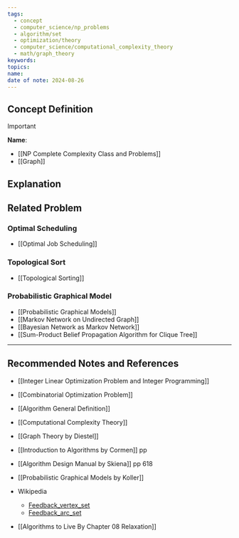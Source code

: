 ```yaml
---
tags:
  - concept
  - computer_science/np_problems
  - algorithm/set
  - optimization/theory
  - computer_science/computational_complexity_theory
  - math/graph_theory
keywords: 
topics: 
name: 
date of note: 2024-08-26
---
```


## Concept Definition

>[!important]
>**Name**: 



- [[NP Complete Complexity Class and Problems]]
- [[Graph]]

## Explanation


## Related Problem

### Optimal Scheduling

- [[Optimal Job Scheduling]]

### Topological Sort

- [[Topological Sorting]]

### Probabilistic Graphical Model

- [[Probabilistic Graphical Models]]
- [[Markov Network on Undirected Graph]]
- [[Bayesian Network as Markov Network]]
- [[Sum-Product Belief Propagation Algorithm for Clique Tree]]




-----------
##  Recommended Notes and References


- [[Integer Linear Optimization Problem and Integer Programming]]
- [[Combinatorial Optimization Problem]]
- [[Algorithm General Definition]]
- [[Computational Complexity Theory]]



- [[Graph Theory by Diestel]]
- [[Introduction to Algorithms by Cormen]] pp
- [[Algorithm Design Manual by Skiena]] pp 618
- [[Probabilistic Graphical Models by Koller]]


- Wikipedia
	- [Feedback_vertex_set](https://en.wikipedia.org/wiki/Feedback_vertex_set)
	- [Feedback_arc_set](https://en.wikipedia.org/wiki/Feedback_arc_set)
- [[Algorithms to Live By Chapter 08 Relaxation]]